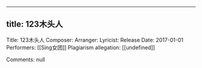 
---
title: 123木头人
---
Title: 123木头人
Composer: 
Arranger: 
Lyricist: 
Release Date: 2017-01-01
Performers: [[Sing女团]]
Plagiarism allegation:
[[undefined]]

Comments:
null
